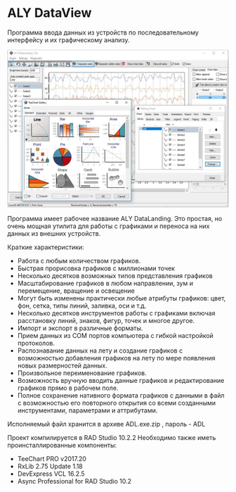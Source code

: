 ﻿# ALY DataView

Программа ввода данных из устройств по последовательному интерфейсу и их графическому анализу. 

![ALY DataLanding](https://github.com/Indemsys/ALY-DataView/blob/master/ScreenShot.JPG)

Программа имеет рабочее название ALY DataLanding. Это простая, но очень мощная утилита для работы с графиками и переноса на них данных из внешних устройств.

Краткие характеристики:
- Работа с любым количеством графиков. 
- Быстрая прорисовка графиков с миллионами точек
- Несколько десятков возможных типов представления графиков 
- Масштабирование графиков в любом направлении, зум и перемещение, вращение и освещение 
- Могут быть изменены практически любые атрибуты графиков: цвет, фон, сетка, типы линий, заливка, оси и т.д. 
- Несколько десятков инструментов работы с графиками включая расстановку линий, знаков, фигур, точек и многое другое. 
- Импорт и экспорт в различные форматы. 
- Прием данных из COM портов компьютера с гибкой настройкой протоколов. 
- Распознавание данных на лету и создание графиков с возможностью добавления графиков на лету по мере появления новых размерностей данных. 
- Произвольное переименование графиков. 
- Возможность вручную вводить данные графиков и редактирование графиков прямо в рабочем поле. 
- Полное сохранение нативного формата графиков с данными в файл с возможностью его повторного открытия со всеми созданными инструментами, параметрами и аттрибутами. 

Исполняемый файл хранится в архиве ADL.exe.zip , пароль - ADL

Проект компилируется в RAD Studio 10.2.2
Необходимо также иметь проинсталлированные компоненты:
- TeeChart PRO v2017.20 
- RxLib 2.75 Update 1.18
- DevExpress VCL 16.2.5
- Async Professional for RAD Studio 10.2
